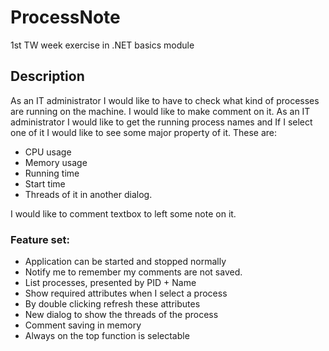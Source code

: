 # ProcessNote
1st TW week exercise in .NET basics module

## Description
As an IT administrator I would like to have to check what kind of processes are running on the machine. I would like to make comment
on it. As an IT administrator I would like to get the running process names and If I select one of it I would like to see some major 
property of it.
These are:
* CPU usage
* Memory usage
* Running time
* Start time
* Threads of it in another dialog.

I would like to comment textbox to left some note on it.

### Feature set:
* Application can be started and stopped normally
* Notify me to remember my comments are not saved.
* List processes, presented by PID + Name
* Show required attributes when I select a process
* By double clicking refresh these attributes
* New dialog to show the threads of the process
* Comment saving in memory
* Always on the top function is selectable